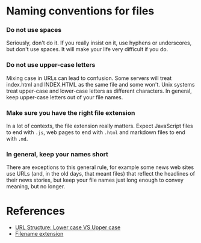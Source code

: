 # Naming conventions for files

### Do not use spaces
Seriously, don't do it. If you really insist on it, use hyphens or underscores, but don't use spaces. It will make your life very difficult if you do.

### Do not use upper-case letters
Mixing case in URLs can lead to confusion. Some servers will treat index.html and INDEX.HTML as the same file and some won't. Unix systems treat upper-case and lower-case letters as different characters. In general, keep upper-case letters out of your file names.

### Make sure you have the right file extension
In a lot of contexts, the file extension really matters. Expect JavaScript files to end with `.js`, web pages to end with `.html` and markdown files to end with `.md`.

### In general, keep your names short
There are exceptions to this general rule, for example some news web sites use URLs (and, in the old days, that meant files) that reflect the headlines of their news stories, but keep your file names just long enough to convey meaning, but no longer.

# References
+ [URL Structure: Lower case VS Upper case](http://stackoverflow.com/questions/13511227/url-structure-lower-case-vs-upper-case)
+ [Filename extension](https://en.wikipedia.org/wiki/Filename_extension)

